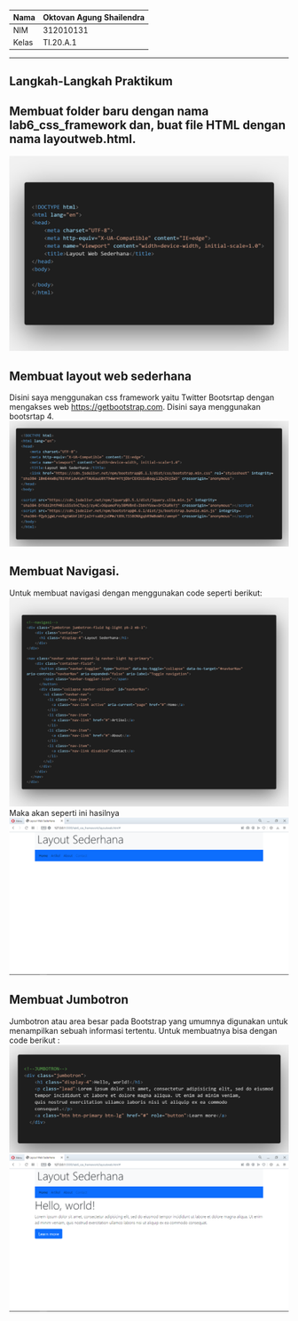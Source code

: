 | Nama  | Oktovan Agung Shailendra|
|-------|-------------------------|
|NIM    |312010131                |
| Kelas | TI.20.A.1               |

---

## Langkah-Langkah Praktikum

## Membuat folder baru dengan nama **lab6_css_framework** dan, buat file HTML dengan nama **layoutweb.html**.
![img](img/img1.png)

## Membuat layout web sederhana
Disini saya menggunakan css framework yaitu Twitter Bootsrtap dengan mengakses web https://getbootstrap.com. Disini saya menggunakan bootsrtap 4.
![img](img/img2.png)

## Membuat Navigasi.
Untuk membuat navigasi dengan menggunakan code seperti berikut:
![img](img/img3.png)
Maka akan seperti ini hasilnya
![img](img/img4.png)

## Membuat Jumbotron
Jumbotron atau area besar pada Bootstrap yang umumnya digunakan untuk menampilkan sebuah informasi tertentu. Untuk membuatnya bisa dengan code berikut :
![img](img/img5.png)
![img](img/img6.png)

